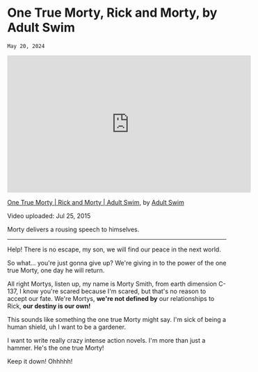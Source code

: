 # One True Morty, Rick and Morty, by Adult Swim
`May 20, 2024`

<iframe width="560" height="315" src="https://youtube.com/embed/0uzynaLi4Tg" frameborder="0" allow="accelerometer; autoplay; clipboard-write; encrypted-media; gyroscope; picture-in-picture" allowfullscreen></iframe>

[One True Morty | Rick and Morty | Adult Swim](https://youtube.com/watch?v=0uzynaLi4Tg), by [Adult Swim](https://adultswim.com/)

Video uploaded: Jul 25, 2015

Morty delivers a rousing speech to himselves.

---

Help!
There is no escape, my son, we will find our peace in the next world.

So what... you're just gonna give up?
We're giving in to the power of the one true Morty, one day he will return.

All right Mortys, listen up, my name is Morty Smith, from earth dimension C-137, I know you're scared because I'm scared, but that's no reason to accept our fate. We're Mortys, **we're not defined by** our relationships to Rick, **our destiny is our own!**

This sounds like something the one true Morty might say.
I'm sick of being a human shield, uh I want to be a gardener.

I want to write really crazy intense action novels.
I'm more than just a hammer.
He's the one true Morty!

Keep it down!
Ohhhhh!
